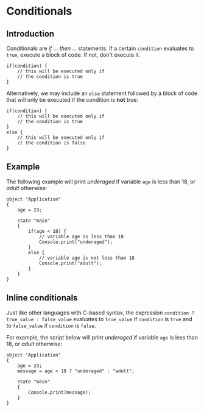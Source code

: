 Conditionals
============

Introduction
------------

Conditionals are *if ... then ...* statements. If a certain `condition` evaluates to `true`, execute a block of code. If not, don't execute it.

```
if(condition) {
    // this will be executed only if
    // the condition is true
}
```

Alternatively, we may include an `else` statement followed by a block of code that will only be executed if the condition is **not** true:

```
if(condition) {
    // this will be executed only if
    // the condition is true
}
else {
    // this will be executed only if
    // the condition is false
}
```

Example
-------

The following example will print *underaged* if variable `age` is less than 18, or *adult* otherwise:

```
object "Application"
{
    age = 23;

    state "main"
    {
        if(age < 18) {
            // variable age is less than 18
            Console.print("underaged");
        }
        else {
            // variable age is not less than 18
            Console.print("adult");
        }
    }
}
```


Inline conditionals
-------------------

Just like other languages with C-based syntax, the expression `condition ? true_value : false_value` evaluates to `true_value` if `condition` is `true` and to `false_value` if `condition` is `false`.

For example, the script below will print *underaged* if variable `age` is less than 18, or *adult* otherwise:

```
object "Application"
{
    age = 23;
    message = age < 18 ? "underaged" : "adult";

    state "main"
    {
        Console.print(message);
    }
}
```
